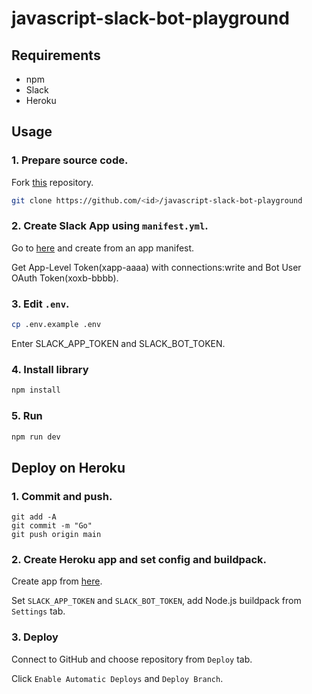 # javascript-slack-bot-playground

## Requirements

- npm
- Slack
- Heroku

## Usage

### 1. Prepare source code.

Fork [this](https://github.com/Doarakko/javascript-slack-bot-playground) repository.

```sh
git clone https://github.com/<id>/javascript-slack-bot-playground
```

### 2. Create Slack App using `manifest.yml`.

Go to [here](https://api.slack.com/apps) and create from an app manifest.

Get App-Level Token(xapp-aaaa) with connections:write and Bot User OAuth Token(xoxb-bbbb).

### 3. Edit `.env`.

```sh
cp .env.example .env
```

Enter SLACK_APP_TOKEN and SLACK_BOT_TOKEN.

### 4. Install library

```sh
npm install
```

### 5. Run

```sh
npm run dev
```

## Deploy on Heroku

### 1. Commit and push.

```
git add -A
git commit -m "Go"
git push origin main
```

### 2. Create Heroku app and set config and buildpack.

Create app from [here](https://dashboard.heroku.com/new-app).

Set `SLACK_APP_TOKEN` and `SLACK_BOT_TOKEN`, add Node.js buildpack from `Settings` tab.

### 3. Deploy

Connect to GitHub and choose repository from `Deploy` tab.

Click `Enable Automatic Deploys` and `Deploy Branch`.
